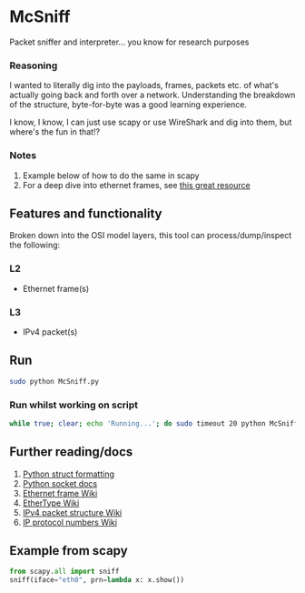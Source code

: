 # McSniff
Packet sniffer and interpreter... you know for research purposes

### Reasoning
I wanted to literally dig into the payloads, frames, packets etc. of what's actually going back and forth over a network. Understanding the breakdown of the structure, byte-for-byte was a good learning experience. 

I know, I know, I can just use scapy or use WireShark and dig into them, but where's the fun in that!?

### Notes 
1. Example below of how to do the same in scapy
2. For a deep dive into ethernet frames, see [this great resource](https://www.freecodecamp.org/news/the-complete-guide-to-the-ethernet-protocol/)

## Features and functionality
Broken down into the OSI model layers, this tool can process/dump/inspect the following:
### L2
* Ethernet frame(s)

### L3
* IPv4 packet(s)

## Run
```bash
sudo python McSniff.py
```

### Run whilst working on script
```bash
while true; clear; echo 'Running...'; do sudo timeout 20 python McSniff.py; echo 'Sleeping...'; sleep 5; done
```

## Further reading/docs
1. [Python struct formatting](https://docs.python.org/3/library/struct.html#format-characters)
2. [Python socket docs](https://docs.python.org/3/library/socket.html)
3. [Ethernet frame Wiki](https://en.wikipedia.org/wiki/Ethernet_frame)
4. [EtherType Wiki](https://en.wikipedia.org/wiki/EtherType)
5. [IPv4 packet structure Wiki](https://en.wikipedia.org/wiki/IPv4#Packet_structure)
6. [IP protocol numbers Wiki](https://en.wikipedia.org/wiki/List_of_IP_protocol_numbers)


## Example from scapy
```python
from scapy.all import sniff
sniff(iface="eth0", prn=lambda x: x.show())
```